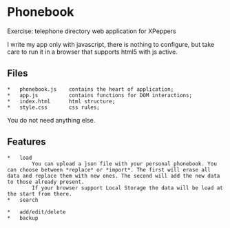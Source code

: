 Phonebook
=========

Exercise: telephone directory web application for XPeppers

I write my app only with javascript, there is nothing to configure, but take care to run it in a browser that supports html5 with js active.

Files
----
	*	phonebook.js	contains the heart of application;
	*	app.js			contains functions for DOM interactions;
	*	index.html		html structure;
	*	style.css		css rules;

You do not need anything else.

Features
--------
	*	load
			You can upload a json file with your personal phonebook. You can choose between *replace* or *import*. The first will erase all data and replace them with new ones. The second will add the new data to those already present.
			If your browser support Local Storage the data will be load at the start from there.
	*	search
			
	*	add/edit/delete
	*	backup